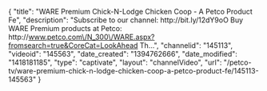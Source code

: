 {
    "title": "WARE Premium Chick-N-Lodge Chicken Coop - A Petco Product Fe",
    "description": "Subscribe to our channel: http:\/\/bit.ly\/12dY9oO Buy WARE Premium products at Petco: http:\/\/www.petco.com\/N_300\/WARE.aspx?fromsearch=true&CoreCat=LookAhead Th...",
    "channelid": "145113",
    "videoid": "145563",
    "date_created": "1394762666",
    "date_modified": "1418181185",
    "type": "captivate",
    "layout": "channelVideo",
    "url": "\/petco-tv\/ware-premium-chick-n-lodge-chicken-coop-a-petco-product-fe\/145113-145563"
}
